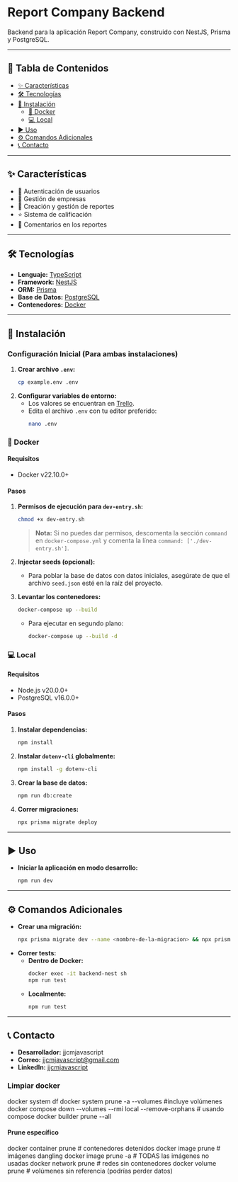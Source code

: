 # Report Company Backend

Backend para la aplicación Report Company, construido con NestJS, Prisma y PostgreSQL.

---

## 📜 Tabla de Contenidos

- [✨ Características](#-características)
- [🛠️ Tecnologías](#️-tecnologías)
- [🚀 Instalación](#-instalación)
  - [🐳 Docker](#-docker)
  - [💻 Local](#-local)
- [▶️ Uso](#️-uso)
- [⚙️ Comandos Adicionales](#️-comandos-adicionales)
- [📞 Contacto](#-contacto)

---

## ✨ Características

- 🔐 Autenticación de usuarios
- 🏢 Gestión de empresas
- 📝 Creación y gestión de reportes
- ⭐ Sistema de calificación
- 💬 Comentarios en los reportes

---

## 🛠️ Tecnologías

- **Lenguaje:** [TypeScript](https://www.typescriptlang.org/)
- **Framework:** [NestJS](https://nestjs.com/)
- **ORM:** [Prisma](https://www.prisma.io/)
- **Base de Datos:** [PostgreSQL](https://www.postgresql.org/)
- **Contenedores:** [Docker](https://www.docker.com/)

---

## 🚀 Instalación

### Configuración Inicial (Para ambas instalaciones)

1.  **Crear archivo `.env`:**
    ```bash
    cp example.env .env
    ```
2.  **Configurar variables de entorno:**
    - Los valores se encuentran en [Trello](https://trello.com/c/qxPbMVZX/8-env-backend).
    - Edita el archivo `.env` con tu editor preferido:
      ```bash
      nano .env
      ```

### 🐳 Docker

#### Requisitos

- Docker v22.10.0+

#### Pasos

1.  **Permisos de ejecución para `dev-entry.sh`:**

    ```bash
    chmod +x dev-entry.sh
    ```

    > **Nota:** Si no puedes dar permisos, descomenta la sección `command` en `docker-compose.yml` y comenta la línea `command: ['./dev-entry.sh']`.

2.  **Injectar seeds (opcional):**
    - Para poblar la base de datos con datos iniciales, asegúrate de que el archivo `seed.json` esté en la raíz del proyecto.

3.  **Levantar los contenedores:**

    ```bash
    docker-compose up --build
    ```

    - Para ejecutar en segundo plano:
      ```bash
      docker-compose up --build -d
      ```

### 💻 Local

#### Requisitos

- Node.js v20.0.0+
- PostgreSQL v16.0.0+

#### Pasos

1.  **Instalar dependencias:**
    ```bash
    npm install
    ```
2.  **Instalar `dotenv-cli` globalmente:**
    ```bash
    npm install -g dotenv-cli
    ```
3.  **Crear la base de datos:**
    ```bash
    npm run db:create
    ```
4.  **Correr migraciones:**
    ```bash
    npx prisma migrate deploy
    ```

---

## ▶️ Uso

- **Iniciar la aplicación en modo desarrollo:**
  ```bash
  npm run dev
  ```

---

## ⚙️ Comandos Adicionales

- **Crear una migración:**
  ```bash
  npx prisma migrate dev --name <nombre-de-la-migracion> && npx prisma generate
  ```
- **Correr tests:**
  - **Dentro de Docker:**
    ```bash
    docker exec -it backend-nest sh
    npm run test
    ```
  - **Localmente:**
    ```bash
    npm run test
    ```

---

## 📞 Contacto

- **Desarrollador:** jjcmjavascript
- **Correo:** jjcmjavascript@gmail.com
- **LinkedIn:** [jjcmjavascript](https://www.linkedin.com/in/jjcmjavascript/)

### Limpiar docker

docker system df
docker system prune -a --volumes #incluye volúmenes
docker compose down --volumes --rmi local --remove-orphans # usando compose
docker builder prune --all

#### Prune específico

docker container prune # contenedores detenidos
docker image prune # imágenes dangling
docker image prune -a # TODAS las imágenes no usadas
docker network prune # redes sin contenedores
docker volume prune # volúmenes sin referencia (podrías perder datos)
